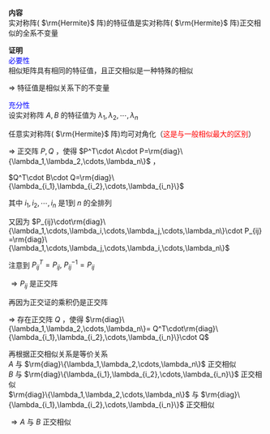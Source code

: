 **内容**  
实对称阵( $\rm{Hermite}$ 阵)的特征值是实对称阵( $\rm{Hermite}$ 阵)正交相似的全系不变量  
  
**证明**  
<font color=blue>必要性</font>  
相似矩阵具有相同的特征值，且正交相似是一种特殊的相似  
  
 $\Rightarrow$ 特征值是相似关系下的不变量  
  
<font color=blue>充分性</font>  
设实对称阵 $A,B$ 的特征值为 $\lambda_1,\lambda_2,\cdots,\lambda_n$   
  
任意实对称阵( $\rm{Hermite}$ 阵)均可对角化（<font color=red>这是与一般相似最大的区别</font>）  
  
 $\Rightarrow$ 正交阵 $P,Q$ ，使得 $P^T\cdot A\cdot P=\rm{diag}\{\lambda_1,\lambda_2,\cdots,\lambda_n\}$ ，  
  
 $Q^T\cdot B\cdot Q=\rm{diag}\{\lambda_{i_1},\lambda_{i_2},\cdots,\lambda_{i_n}\}$   
  
其中 $i_1,i_2,\cdots,i_n$ 是1到 $n$ 的全排列  
  
又因为 $P_{ij}\cdot\rm{diag}\{\lambda_1,\cdots,\lambda_i,\cdots,\lambda_j,\cdots,\lambda_n\}\cdot P_{ij}  
=\rm{diag}\{\lambda_1,\cdots,\lambda_j,\cdots,\lambda_i,\cdots,\lambda_n\}$   
  
注意到 $P_{ij}^T=P_{ij},\ P_{ij}^{-1}=P_{ij}$   
  
 $\Rightarrow P_{ij}$ 是正交阵  
  
再因为正交证的乘积仍是正交阵  
  
 $\Rightarrow$ 存在正交阵 $Q$ ，使得 $\rm{diag}\{\lambda_1,\lambda_2,\cdots,\lambda_n\}=  
Q^T\cdot\rm{diag}\{\lambda_{i_1},\lambda_{i_2},\cdots,\lambda_{i_n}\}\cdot Q$   
  
再根据正交相似关系是等价关系  
 $A$ 与 $\rm{diag}\{\lambda_1,\lambda_2,\cdots,\lambda_n\}$ 正交相似  
 $B$ 与 $\rm{diag}\{\lambda_{i_1},\lambda_{i_2},\cdots,\lambda_{i_n}\}$ 正交相似  
 $\rm{diag}\{\lambda_1,\lambda_2,\cdots,\lambda_n\}$ 与 $\rm{diag}\{\lambda_{i_1},\lambda_{i_2},\cdots,\lambda_{i_n}\}$ 正交相似  
  
 $\Rightarrow A$ 与 $B$ 正交相似  
